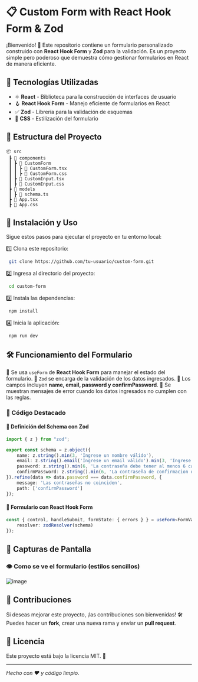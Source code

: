 # 📋 Custom Form with React Hook Form & Zod

¡Bienvenido! 🚀 Este repositorio contiene un formulario personalizado construido con **React Hook Form** y **Zod** para la validación. Es un proyecto simple pero poderoso que demuestra cómo gestionar formularios en React de manera eficiente.

## 📌 Tecnologías Utilizadas

- ⚛️ **React** - Biblioteca para la construcción de interfaces de usuario
- 🪝 **React Hook Form** - Manejo eficiente de formularios en React
- ✅ **Zod** - Librería para la validación de esquemas
- 🎨 **CSS** - Estilización del formulario

## 📂 Estructura del Proyecto

```
📦 src
 ┣ 📂 components
 ┃ ┣ 📂 CustomForm
 ┃ ┃ ┣ 📜 CustomForm.tsx
 ┃ ┃ ┣ 📜 CustomForm.css
 ┃ ┣ 📜 CustomInput.tsx
 ┃ ┣ 📜 CustomInput.css
 ┣ 📂 models
 ┃ ┣ 📜 schema.ts
 ┣ 📜 App.tsx
 ┣ 📜 App.css
```

## 🚀 Instalación y Uso

Sigue estos pasos para ejecutar el proyecto en tu entorno local:

1️⃣ Clona este repositorio:
```bash
 git clone https://github.com/tu-usuario/custom-form.git
```

2️⃣ Ingresa al directorio del proyecto:
```bash
 cd custom-form
```

3️⃣ Instala las dependencias:
```bash
 npm install
```

4️⃣ Inicia la aplicación:
```bash
 npm run dev
```

## 🛠️ Funcionamiento del Formulario

🔹 Se usa `useForm` de **React Hook Form** para manejar el estado del formulario.
🔹 `Zod` se encarga de la validación de los datos ingresados.
🔹 Los campos incluyen **name, email, password y confirmPassword**.
🔹 Se muestran mensajes de error cuando los datos ingresados no cumplen con las reglas.

### 📜 Código Destacado

#### 📌 Definición del Schema con Zod
```typescript
import { z } from "zod";

export const schema = z.object({
    name: z.string().min(3, 'Ingrese un nombre válido'),
    email: z.string().email('Ingrese un email válido').min(3, 'Ingrese un email válido'),
    password: z.string().min(6, 'La contraseña debe tener al menos 6 caracteres'),
    confirmPassword: z.string().min(6, 'La contraseña de confirmacion debe tener al menos 6 caracteres')
}).refine(data => data.password === data.confirmPassword, {
    message: 'Las contraseñas no coinciden',    
    path: ['confirmPassword']
});
```

#### 📌 Formulario con React Hook Form
```typescript
const { control, handleSubmit, formState: { errors } } = useForm<FormValues>({
    resolver: zodResolver(schema)
});
```

## 🎨 Capturas de Pantalla
### 👁️ Como se ve el formulario (estilos sencillos)
![image](https://github.com/user-attachments/assets/46adb568-8dca-48c3-8030-7fc8360c6c7c)


## 📌 Contribuciones

Si deseas mejorar este proyecto, ¡las contribuciones son bienvenidas! 🛠️ Puedes hacer un **fork**, crear una nueva rama y enviar un **pull request**.

## 📄 Licencia

Este proyecto está bajo la licencia MIT. 📜

---
_Hecho con ❤️ y código limpio._

